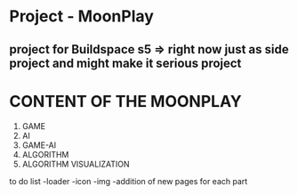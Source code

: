 # Project - MoonPlay

## project for Buildspace s5 => right now just as side project and might make it serious project 

# CONTENT OF THE MOONPLAY
1) GAME
2) AI
3) GAME-AI
4) ALGORITHM
5) ALGORITHM VISUALIZATION

to do list
-loader 
-icon
-img
-addition of new pages for each part
